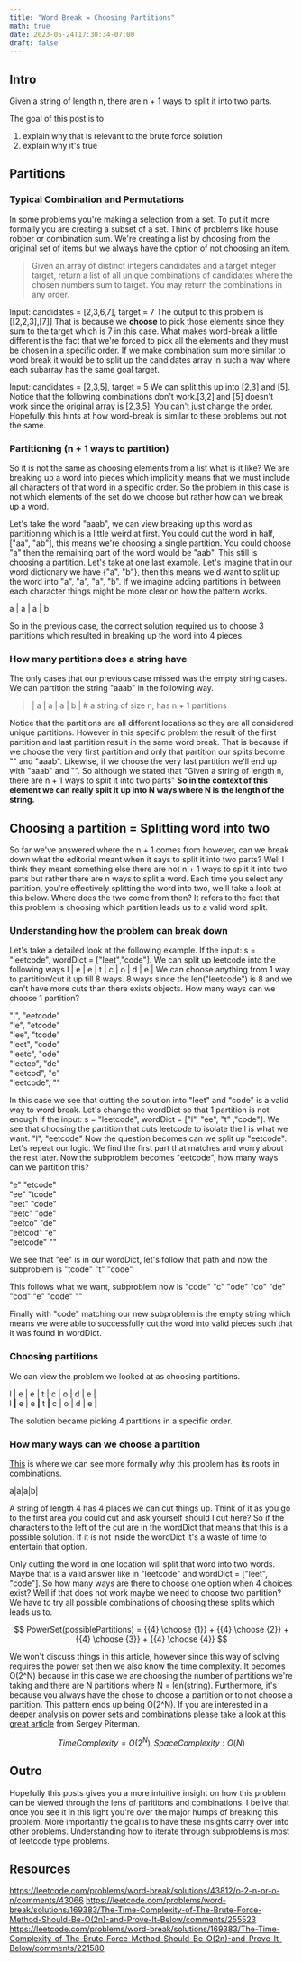 ```yaml
---
title: "Word Break = Choosing Partitions"
math: true
date: 2023-05-24T17:30:34-07:00
draft: false
---
```


## Intro
Given a string of length n, there are n + 1 ways to split it into two parts.

The goal of this post is to 
1. explain why that is relevant to the brute force solution
2. explain why it's true

## Partitions
### Typical Combination and Permutations
In some problems you're making a selection from a set. To put it more formally you are creating a subset of a set. Think of problems like house robber or combination sum.
We're creating a list by choosing from the original set of items but we always have the option of not choosing an item.

> Given an array of distinct integers candidates and a target integer target, return a list of all unique combinations of candidates where the chosen numbers sum to target. You may return the combinations in any order.

Input: candidates = [2,3,6,7], target = 7
The output to this problem is [[2,2,3],[7]]
That is because we **choose** to pick those elements since they sum to the target which is 7 in this case. What makes word-break a little different is
the fact that we're forced to pick all the elements and they must be chosen in a specific order. If we make combination sum more similar to word break
it would be to split up the candidates array in such a way where each subarray has the same goal target.

Input: candidates = [2,3,5], target = 5
We can split this up into [2,3] and [5]. Notice that the following combinations don't work.[3,2] and [5] doesn't work since the original array is [2,3,5]. You can't just change the order. Hopefully this 
hints at how word-break is similar to these problems but not the same.


### Partitioning (n + 1 ways to partition)
So it is not the same as choosing elements from a list what is it like?
We are breaking up a word into pieces which implicitly means that we must include all characters of 
that word in a specific order. So the problem in this case is not which elements of the set do we choose but rather how can we break up a word.

Let's take the word "aaab", we can view breaking up this word as partitioning which is a little weird at first. 
You could cut the word in half, ["aa", "ab"], this means we're choosing a single partition. 
You could choose "a" then the remaining part of the word would be "aab". This still is choosing a partition.
Let's take at one last example. Let's imagine that in our word dictionary we have {"a", "b"}, then this means 
we'd want to split up the word into "a", "a", "a", "b". 
If we imagine adding partitions in between each character things might be more clear on how the pattern works.

a | a | a | b

So in the previous case, the correct solution required us to choose 3 partitions which resulted in breaking up
the word into 4 pieces.

### How many partitions does a string have
The only cases that our previous case missed was the empty string cases. We can partition the string "aaab" in the following way.
> | a | a | a | b | # a string of size n, has n + 1 partitions

Notice that the partitions are all different locations so they are all considered unique partitions. However in this specific problem
the result of the first partition and last partition result in the same word break. That is because if we choose the very first partition and 
only that partition our splits become "" and "aaab". Likewise, if we choose the very last partition we'll end up with "aaab" and "". 
So although we stated that "Given a string of length n, there are n + 1 ways to split it into two parts"
**So in the context of this element we can really split it up into N ways where N is the length of the string.**

## Choosing a partition = Splitting word into two
So far we've answered where the n + 1 comes from however, can we break down what the editorial meant when it says to split it into two parts? 
Well I think they meant something else there are not n + 1 ways to split it into two parts but rather there are n ways to split a word.
Each time you select any partition, you're effectively splitting the word into two, we'll take a look at this below. 
Where does the two come from then? It refers to the fact that this problem is choosing which partition leads us to a valid word split.

### Understanding how the problem can break down
Let's take a detailed look at the following example.
If the input: s = "leetcode", wordDict = ["leet","code"].
We can split up leetcode into the following ways
l | e | e | t | c | o | d | e |
We can choose anything from 1 way to partition/cut it up till 8 ways. 8 ways since the len("leetcode") is 8 and we can't have 
more cuts than there exists objects.
How many ways can we choose 1 partition?

"l", "eetcode"\
"le", "etcode"\
"lee", "tcode"\
"leet", "code"\
"leetc", "ode"\
"leetco", "de"\
"leetcod", "e"\
"leetcode", ""

In this case we see that cutting the solution into "leet" and "code" is a valid way to word break. Let's change the wordDict 
so that 1 partition is not enough
If the input: s = "leetcode", wordDict = ["l", "ee", "t" ,"code"].
We see that choosing the partition that cuts leetcode to isolate the l is what we want.
"l", "eetcode"
Now the question becomes can we split up "eetcode". Let's repeat our logic. We find the first part that matches and worry about the rest later.
Now the subproblem becomes "eetcode", how many ways can we partition this?

"e" "etcode"\
"ee" "tcode"\
"eet" "code"\
"eetc" "ode"\
"eetco" "de"\
"eetcod" "e"\
"eetcode" ""

We see that "ee" is in our wordDict, let's follow that path and now the subproblem is "tcode"
"t" "code"

This follows what we want, subproblem now is "code"
"c" "ode"
"co" "de"
"cod" "e"
"code" ""

Finally with "code" matching our new subproblem is the empty string which means we were able to successfully cut the word into 
valid pieces such that it was found in wordDict.

### Choosing partitions
We can view the problem we looked at as choosing partitions.

l | e | e | t | c | o | d | e |\
l **|** e | e **|** t **|** c | o | d | e **|**

The solution became picking 4 partitions in a specific order.


### How many ways can we choose a partition
[This](https://leetcode.com/problems/word-break/solutions/43812/o-2-n-or-o-n/comments/43066) is where we can see more formally why this problem has its roots in combinations.

a|a|a|b|

A string of length 4 has 4 places we can cut things up. 
Think of it as you go to the first area you could cut and ask yourself should I cut here? So if the characters to the left of the cut 
are in the wordDict that means that this is a possible solution. If it is not inside the wordDict it's a waste of time to entertain that option.

Only cutting the word in one location will split that word into two words. Maybe that is a valid answer like in "leetcode" and wordDict = ["leet", "code"]. 
So how many ways are there to choose one option when 4 choices exist? Well if that does not work maybe we need to choose two partition? 
We have to try all possible combinations of choosing these splits which leads us to.

$$ PowerSet(possiblePartitions) = {{4} \choose {1}} + {{4} \choose {2}} + {{4} \choose {3}} + {{4} \choose {4}} $$

We won't discuss things in this article, however since this way of solving requires the power set then we also know the time complexity. It becomes O(2^N) because in this case we are choosing the number of partitions we're taking and there are N partitions where N = len(string). Furthermore, it's because you always have the chose to choose a partition or to not choose a partition. This pattern ends up being O(2^N). If you are interested in a deeper analysis on power sets and combinations please take a look at this [great article](https://medium.com/outco/how-to-solve-power-set-c8ef7d1382ee) from Sergey Piterman. 

$$ Time Complexity = O(2^N), Space Complexity: O(N) $$

## Outro
Hopefully this posts gives you a more intuitive insight on how this problem can be viewed through the lens of parititons and combinations. I belive that once you see it in this light
you're over the major humps of breaking this problem. More importantly the goal is to have these 
insights carry over into other problems. Understanding how to iterate through subproblems is most of leetcode type problems.

## Resources
https://leetcode.com/problems/word-break/solutions/43812/o-2-n-or-o-n/comments/43066
https://leetcode.com/problems/word-break/solutions/169383/The-Time-Complexity-of-The-Brute-Force-Method-Should-Be-O(2n)-and-Prove-It-Below/comments/255523
https://leetcode.com/problems/word-break/solutions/169383/The-Time-Complexity-of-The-Brute-Force-Method-Should-Be-O(2n)-and-Prove-It-Below/comments/221580

